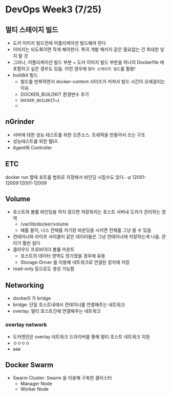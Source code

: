 # DevOps Week3 (7/25)
## 멀티 스테이지 빌드
* 도커 이미지 빌드전에 어플리케이션 빌드해야 한다
* 이미지는 되도록이면 작게 해야한다. 특히 개발 패키지 같은 필요없는 건 최대한 넣지 말 것
* 그러나, 어플리케이션 빌드 부분 + 도커 이미지 빌드 부분을 하나의 Dockerfile 에 포함하고 싶은 경우도 있음. 이런 경우에 `멀티 스테이지 빌드`를 활용!
* buildkit 빌드
	* 빌드를 반복하면서 docker-content 사이즈가 커져서 빌드 시간이 오래걸리는 이슈
	* DOCKER_BUILDKIT 환경변수 추가
	* `DOCKER_BUILDKIT=1`
	* 

## nGrinder
* 서버에 대한 성능 테스트를 위한 오픈소스. 트래픽을 만들어서 쏘는 구조
*  성능테스트를 위한 웹UI. 
*  Agent와 Controller


## ETC
docker run 할때 포트를 범위로 지정해서 바인딩 시킬수도 있다. -p 12001-12009:12001-12009

## Volume 
* 호스트와 볼륨 바인딩을 하지 않으면 저장위치는 호스트 서버내 도커가 관리하는 영역
	* /var/lib/docker/volume
	* 예를 들어, 나스 전체를 저기랑 바운딩을 시키면 전체를 그냥 쓸 수 있음
* 컨테이너와 라이프 사이클이 같은 데이터들은 그냥 컨테이너에 저장하는게 나음. 관리가 훨씬 쉽다
* 클라우드 프로바이더 볼륨 마운트
	* 호스트의 데이터 영역도 망가졌을 경우에 유용
	* Storage-Driver 를 이용해 네트워크로 연결된 장치에 저장 
* read-only  등으로도 생성 가능함


## Networking
* docker0 가 bridge
* bridge: 단일 호스트내에서 컨테이너를 연결해주는 네트워크
* overlay: 멀티 호스트간에 연결해주는 네트워크

### overlay network
* 도커엔진은 overlay 네트워크 드라이버를 통해 멀티 호스트 네트워크 지원
* ㅇㅇㅇㅇ
* aaa
 
 ## Docker Swarm
 * Swarm Cluster: Swarm 을 이용해 구축한 클러스터
	 * Manager Node
	 * Worker Node
<!--stackedit_data:
eyJoaXN0b3J5IjpbLTE1NzYzMDQwMDgsMTY5Nzg2NTk3NSwtND
c1Mzc1MjkyLDgzMTg1NjEyMiwtMzExMzY3NjgyLC0xNDY1ODE2
NTUxLC0xMTI0NjMxNDcsMTA5MTI0NDEyMCw3ODUzMDQ2OTYsLT
k2OTg5ODQwNiw2MDQ2ODU5NTIsLTExMTk5NDA5MTUsMTAxNDEz
MjY0Nyw1NjI2MTgxNDddfQ==
-->